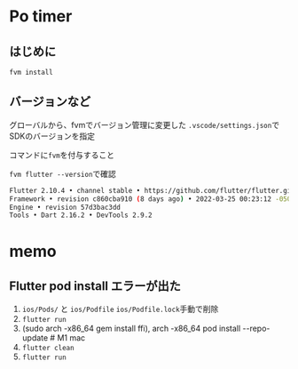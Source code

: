 # Po timer

## はじめに
```
fvm install
```

## バージョンなど
グローバルから、fvmでバージョン管理に変更した
`.vscode/settings.json`でSDKのバージョンを指定

コマンドに`fvm`を付与すること

`fvm flutter --version`で確認
```sh
Flutter 2.10.4 • channel stable • https://github.com/flutter/flutter.git
Framework • revision c860cba910 (8 days ago) • 2022-03-25 00:23:12 -0500
Engine • revision 57d3bac3dd
Tools • Dart 2.16.2 • DevTools 2.9.2
```

# memo
## Flutter pod install エラーが出た
1. `ios/Pods/` と `ios/Podfile` `ios/Podfile.lock`手動で削除
2. `flutter run`
3. (sudo arch -x86_64 gem install ffi), arch -x86_64 pod install --repo-update # M1 mac
4. `flutter clean`
5. `flutter run`
